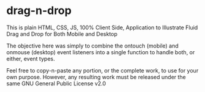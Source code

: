 # drag-n-drop
This is plain HTML, CSS, JS, 100% Client Side, Application to Illustrate Fluid Drag and Drop for Both Mobile and Desktop

The objective here was simply to combine the ontouch (mobile) and onmouse (desktop) event listeners into a single function to handle both, or either, event types.

Feel free to copy-n-paste any portion, or the complete work, to use for your own purpose. However, any resulting work must be released under the same GNU General Public License v2.0

